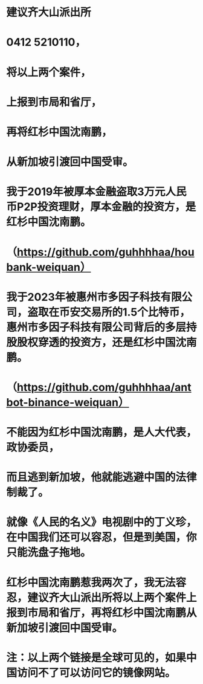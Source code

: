 # 建议齐大山派出所 

# 0412 5210110，

# 将以上两个案件，

# 上报到市局和省厅，

# 再将红杉中国沈南鹏，

# 从新加坡引渡回中国受审。

# 我于2019年被厚本金融盗取3万元人民币P2P投资理财，厚本金融的投资方，是红杉中国沈南鹏。
# （https://github.com/guhhhhaa/houbank-weiquan）

# 我于2023年被惠州市多因子科技有限公司，盗取在币安交易所的1.5个比特币，惠州市多因子科技有限公司背后的多层持股股权穿透的投资方，还是红杉中国沈南鹏。
# （https://github.com/guhhhhaa/antbot-binance-weiquan）

# 不能因为红杉中国沈南鹏，是人大代表，政协委员，

# 而且逃到新加坡，他就能逃避中国的法律制裁了。

# 就像《人民的名义》电视剧中的丁义珍，在中国我们还可以容忍，但是到美国，你只能洗盘子拖地。

# 红杉中国沈南鹏惹我两次了，我无法容忍，建议齐大山派出所将以上两个案件上报到市局和省厅，再将红杉中国沈南鹏从新加坡引渡回中国受审。

# 注：以上两个链接是全球可见的，如果中国访问不了可以访问它的镜像网站。